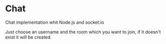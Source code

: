 Chat
====

Chat implementation whit Node.js and socket.io

Just choose an username and the room which you want to join, if it doesn't exist it will be created.